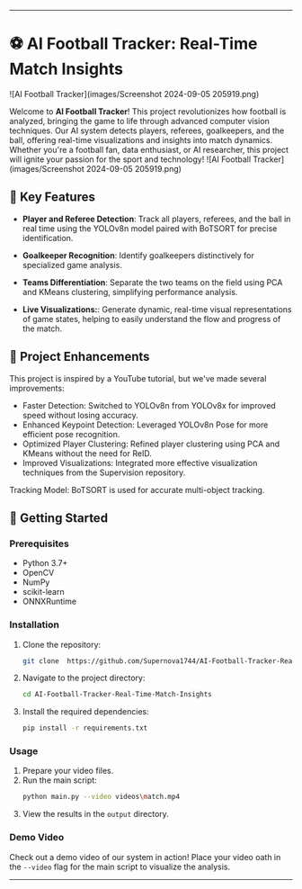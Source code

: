 
---

# ⚽ AI Football Tracker: Real-Time Match Insights
![AI Football Tracker](images/Screenshot 2024-09-05 205919.png)

Welcome to **AI Football Tracker**! This project revolutionizes how football is analyzed, bringing the game to life through advanced computer vision techniques. Our AI system detects players, referees, goalkeepers, and the ball, offering real-time visualizations and insights into match dynamics. Whether you're a football fan, data enthusiast, or AI researcher, this project will ignite your passion for the sport and technology!
![AI Football Tracker](images/Screenshot 2024-09-05 205919.png)


## 🌟 Key Features

- **Player and Referee Detection**:  Track all players, referees, and the ball in real time using the YOLOv8n model paired with BoTSORT for precise identification.

- **Goalkeeper Recognition**:  Identify goalkeepers distinctively for specialized game analysis.

- **Teams Differentiation**: Separate the two teams on the field using PCA and KMeans clustering, simplifying performance analysis.

- **Live Visualizations:**: Generate dynamic, real-time visual representations of game states, helping to easily understand the flow and progress of the match.

## 📌 Project Enhancements

This project is inspired by a YouTube tutorial, but we've made several improvements:

- Faster Detection: Switched to YOLOv8n from YOLOv8x for improved speed without losing accuracy.
- Enhanced Keypoint Detection: Leveraged YOLOv8n Pose for more efficient pose recognition.
- Optimized Player Clustering: Refined player clustering using PCA and KMeans without the need for ReID.
- Improved Visualizations: Integrated more effective visualization techniques from the Supervision repository.

Tracking Model: BoTSORT is used for accurate multi-object tracking.
## 🚀 Getting Started

### Prerequisites

- Python 3.7+
- OpenCV
- NumPy
- scikit-learn
- ONNXRuntime

### Installation

1. Clone the repository:
   ```bash
   git clone  https://github.com/Supernova1744/AI-Football-Tracker-Real-Time-Match-Insights.git
   ```
2. Navigate to the project directory:
   ```bash
   cd AI-Football-Tracker-Real-Time-Match-Insights
   ```
3. Install the required dependencies:
   ```bash
   pip install -r requirements.txt
   ```

### Usage

1. Prepare your video files.
2. Run the main script:
   ```bash
   python main.py --video videos\match.mp4
   ```
3. View the results in the `output` directory.

### Demo Video

Check out a demo video of our system in action! Place your video oath in the `--video` flag for the main script to visualize the analysis.






---
